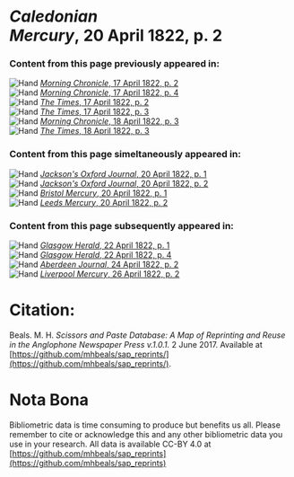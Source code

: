 # *Caledonian Mercury*, 20 April 1822, p. 2  
  
### Content from this page previously appeared in:  
![Hand](http://scissorsandpaste.net/wp-content/uploads/2017/06/smallhandpointer.png) [*Morning Chronicle*, 17 April 1822, p. 2](https://mhbeals.github.io/sap_html/Morning-Chronicle/Morning-Chronicle-17-April-1822-p-2)  
![Hand](http://scissorsandpaste.net/wp-content/uploads/2017/06/smallhandpointer.png) [*Morning Chronicle*, 17 April 1822, p. 4](https://mhbeals.github.io/sap_html/Morning-Chronicle/Morning-Chronicle-17-April-1822-p-4)  
![Hand](http://scissorsandpaste.net/wp-content/uploads/2017/06/smallhandpointer.png) [*The Times*, 17 April 1822, p. 2](https://mhbeals.github.io/sap_html/The-Times/The-Times-17-April-1822-p-2)  
![Hand](http://scissorsandpaste.net/wp-content/uploads/2017/06/smallhandpointer.png) [*The Times*, 17 April 1822, p. 3](https://mhbeals.github.io/sap_html/The-Times/The-Times-17-April-1822-p-3)  
![Hand](http://scissorsandpaste.net/wp-content/uploads/2017/06/smallhandpointer.png) [*Morning Chronicle*, 18 April 1822, p. 3](https://mhbeals.github.io/sap_html/Morning-Chronicle/Morning-Chronicle-18-April-1822-p-3)  
![Hand](http://scissorsandpaste.net/wp-content/uploads/2017/06/smallhandpointer.png) [*The Times*, 18 April 1822, p. 3](https://mhbeals.github.io/sap_html/The-Times/The-Times-18-April-1822-p-3)  
  
### Content from this page simeltaneously appeared in:  
![Hand](http://scissorsandpaste.net/wp-content/uploads/2017/06/smallhandpointer.png) [*Jackson's Oxford Journal*, 20 April 1822, p. 1](https://mhbeals.github.io/sap_html/Jackson's-Oxford-Journal/Jackson's-Oxford-Journal-20-April-1822-p-1)  
![Hand](http://scissorsandpaste.net/wp-content/uploads/2017/06/smallhandpointer.png) [*Jackson's Oxford Journal*, 20 April 1822, p. 2](https://mhbeals.github.io/sap_html/Jackson's-Oxford-Journal/Jackson's-Oxford-Journal-20-April-1822-p-2)  
![Hand](http://scissorsandpaste.net/wp-content/uploads/2017/06/smallhandpointer.png) [*Bristol Mercury*, 20 April 1822, p. 1](https://mhbeals.github.io/sap_html/Bristol-Mercury/Bristol-Mercury-20-April-1822-p-1)  
![Hand](http://scissorsandpaste.net/wp-content/uploads/2017/06/smallhandpointer.png) [*Leeds Mercury*, 20 April 1822, p. 2](https://mhbeals.github.io/sap_html/Leeds-Mercury/Leeds-Mercury-20-April-1822-p-2)  
  
### Content from this page subsequently appeared in:  
![Hand](http://scissorsandpaste.net/wp-content/uploads/2017/06/smallhandpointer.png) [*Glasgow Herald*, 22 April 1822, p. 1](https://mhbeals.github.io/sap_html/Glasgow-Herald/Glasgow-Herald-22-April-1822-p-1)  
![Hand](http://scissorsandpaste.net/wp-content/uploads/2017/06/smallhandpointer.png) [*Glasgow Herald*, 22 April 1822, p. 4](https://mhbeals.github.io/sap_html/Glasgow-Herald/Glasgow-Herald-22-April-1822-p-4)  
![Hand](http://scissorsandpaste.net/wp-content/uploads/2017/06/smallhandpointer.png) [*Aberdeen Journal*, 24 April 1822, p. 2](https://mhbeals.github.io/sap_html/Aberdeen-Journal/Aberdeen-Journal-24-April-1822-p-2)  
![Hand](http://scissorsandpaste.net/wp-content/uploads/2017/06/smallhandpointer.png) [*Liverpool Mercury*, 26 April 1822, p. 2](https://mhbeals.github.io/sap_html/Liverpool-Mercury/Liverpool-Mercury-26-April-1822-p-2)  


# Citation: 

Beals. M. H. *Scissors and Paste Database: A Map of Reprinting and Reuse in the Anglophone Newspaper Press v.1.0.1.* 2 June 2017. Available at [https://github.com/mhbeals/sap_reprints/](https://github.com/mhbeals/sap_reprints/). 

# Nota Bona

Bibliometric data is time consuming to produce but benefits us all. Please remember to cite or acknowledge this and any other bibliometric data you use in your research. All data is available CC-BY 4.0 at [https://github.com/mhbeals/sap_reprints](https://github.com/mhbeals/sap_reprints)